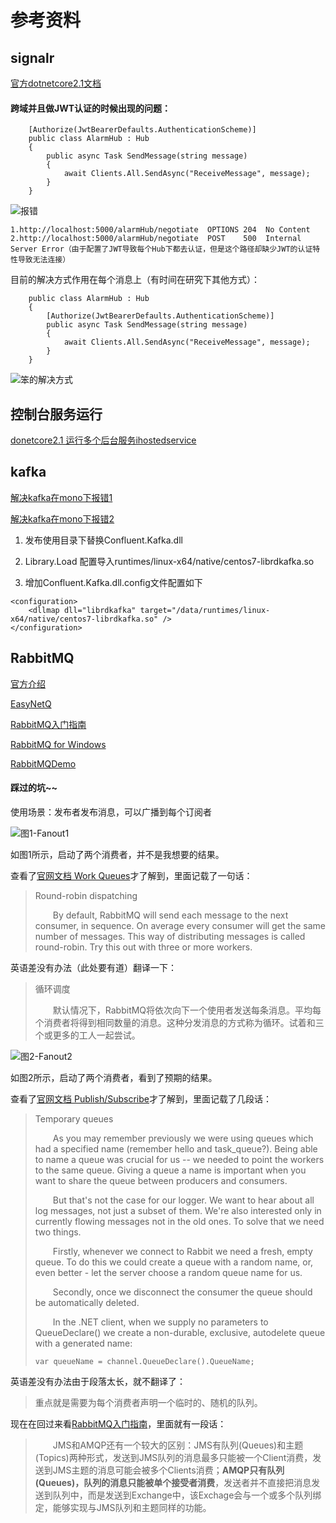 # 参考资料

## signalr

[官方dotnetcore2.1文档](https://docs.microsoft.com/en-us/aspnet/core/signalr/?view=aspnetcore-2.1)


#### 跨域并且做JWT认证的时候出现的问题：

```
    [Authorize(JwtBearerDefaults.AuthenticationScheme)]
    public class AlarmHub : Hub
    {
        public async Task SendMessage(string message)
        {
            await Clients.All.SendAsync("ReceiveMessage", message);
        }
    }
```
![报错](https://github.com/SmallChi/GPSPlatform/blob/master/doc/img/signalr-cors-jwt.png)

```
1.http://localhost:5000/alarmHub/negotiate  OPTIONS 204  No Content
2.http://localhost:5000/alarmHub/negotiate  POST    500  Internal Server Error（由于配置了JWT导致每个Hub下都去认证，但是这个路径却缺少JWT的认证特性导致无法连接）
```

目前的解决方式作用在每个消息上（有时间在研究下其他方式）：
```
    public class AlarmHub : Hub
    {
        [Authorize(JwtBearerDefaults.AuthenticationScheme)]
        public async Task SendMessage(string message)
        {
            await Clients.All.SendAsync("ReceiveMessage", message);
        }
    }
```

![笨的解决方式](https://github.com/SmallChi/GPSPlatform/blob/master/doc/img/signalr-cors-jwt-1.png)

## 控制台服务运行
[donetcore2.1 运行多个后台服务ihostedservice](https://docs.microsoft.com/en-us/dotnet/standard/microservices-architecture/multi-container-microservice-net-applications/background-tasks-with-ihostedservice)

## kafka

[解决kafka在mono下报错1](https://github.com/confluentinc/confluent-kafka-dotnet/issues/400)

[解决kafka在mono下报错2](https://github.com/confluentinc/confluent-kafka-dotnet/pull/418)

1. 发布使用目录下替换Confluent.Kafka.dll

2. Library.Load 配置导入runtimes/linux-x64/native/centos7-librdkafka.so

3. 增加Confluent.Kafka.dll.config文件配置如下

``` 配置文件
<configuration>
    <dllmap dll="librdkafka" target="/data/runtimes/linux-x64/native/centos7-librdkafka.so" />
</configuration>
```

## RabbitMQ

[官方介绍](https://www.rabbitmq.com/getstarted.html)

[EasyNetQ](https://github.com/EasyNetQ/EasyNetQ)

[RabbitMQ入门指南](https://blog.waterstrong.me/rabbitmq-start-guide/)

[RabbitMQ for Windows](https://lostechies.com/derekgreer/2012/05/16/rabbitmq-for-windows-fanout-exchanges)

[RabbitMQDemo](https://github.com/SFLAQiu/RabbitMQDemo)

#### 踩过的坑~~
使用场景：发布者发布消息，可以广播到每个订阅者

![图1-Fanout1](https://github.com/SmallChi/GPSPlatform/blob/master/doc/img/Fanout1.png)

如图1所示，启动了两个消费者，并不是我想要的结果。

查看了[官网文档 Work Queues](https://www.rabbitmq.com/tutorials/tutorial-two-python.html)才了解到，里面记载了一句话：
> Round-robin dispatching
> 
> &emsp;&emsp;By default, RabbitMQ will send each message to the next consumer, in sequence. On average every consumer will get the same number of messages. This way of distributing messages is called round-robin. Try this out with three or more workers.

英语差没有办法（此处要有道）翻译一下：
> 循环调度
> 
> &emsp;&emsp;默认情况下，RabbitMQ将依次向下一个使用者发送每条消息。平均每个消费者将得到相同数量的消息。这种分发消息的方式称为循环。试着和三个或更多的工人一起尝试。

![图2-Fanout2](https://github.com/SmallChi/GPSPlatform/blob/master/doc/img/Fanout2.png)

如图2所示，启动了两个消费者，看到了预期的结果。

查看了[官网文档 Publish/Subscribe](https://www.rabbitmq.com/tutorials/tutorial-three-dotnet.html)才了解到，里面记载了几段话：
> Temporary queues
> 
> &emsp;&emsp;As you may remember previously we were using queues which had a specified name (remember hello and task_queue?). Being able to name a queue was crucial for us -- we needed to point the workers to the same queue. Giving a queue a name is important when you want to share the queue between producers and consumers.
> 
> &emsp;&emsp;But that's not the case for our logger. We want to hear about all log messages, not just a subset of them. We're also interested only in currently flowing messages not in the old ones. To solve that we need two things.
> 
> &emsp;&emsp;Firstly, whenever we connect to Rabbit we need a fresh, empty queue. To do this we could create a queue with a random name, or, even better - let the server choose a random queue name for us.
> 
> &emsp;&emsp;Secondly, once we disconnect the consumer the queue should be automatically deleted.
> 
> &emsp;&emsp;In the .NET client, when we supply no parameters to QueueDeclare() we create a non-durable, exclusive, autodelete queue with a generated name:
>```
> var queueName = channel.QueueDeclare().QueueName;
>```
英语差没有办法由于段落太长，就不翻译了：
> 重点就是需要为每个消费者声明一个临时的、随机的队列。

现在在回过来看[RabbitMQ入门指南](https://blog.waterstrong.me/rabbitmq-start-guide/)，里面就有一段话：
> &emsp;&emsp;JMS和AMQP还有一个较大的区别：JMS有队列(Queues)和主题(Topics)两种形式，发送到JMS队列的消息最多只能被一个Client消费，发送到JMS主题的消息可能会被多个Clients消费；**AMQP只有队列(Queues)，队列的消息只能被单个接受者消费**，发送者并不直接把消息发送到队列中，而是发送到Exchange中，该Exchage会与一个或多个队列绑定，能够实现与JMS队列和主题同样的功能。
